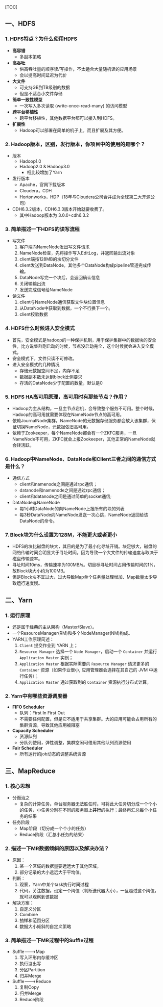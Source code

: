 [TOC]

## 一、HDFS

### 1. HDFS特点？为什么使用HDFS

* **高容错**
  * 多副本策略
* **高吞吐**
  * 供高吞吐量的顺序读/写操作，不太适合大量随机读的应用场景
  * 会以提高时间延迟为代价
* **大文件**
  * 可支持GB到TB级别的数据
  * 但是不适合小文件存储
* **简单一致性模型**
  * 一次写入多次读取 (write-once-read-many) 的访问模型
* **跨平台移植性**
  * 跨平台移植性，其他数据平台都可以接入到HDFS。
* **扩展性**
  * Hadoop可以部署在简单的机子上，而且扩展及其方便。

### 2. Hadoop版本，区别，发行版本，你项目中的使用的是哪个？

* 版本
  * Hadoop1.0
  * Hadoop2.0 & Hadoop3.0
    * 相比较增加了Yarn
* 发行版本
  * Apache，官网下载版本
  * Cloudera，CDH
  * Hortonworks，HDP（18年与Cloudera公司合并成为全球第二大开源公司）
* CDH6.3.2版本，CDH6.3.3版本开始就要收费了。
  * 其中Hadoop版本为 3.0.0+cdh6.3.2

### 3. 简单描述一下HDFS的读写流程

* 写文件
  1. 客户端向NameNode发出写文件请求
  2. NameNode检查，先将操作写入EditLog，并返回输出流对象
  3. client端按128MB的块切分文件
  4. client发送到DataNode，其他多个DataNode构成pipeline管道完成传输。
  5. DataNode写完一个块后，会返回确认信息
  6. 关闭输输出流
  7. 发送完成信号给NameNode
* 读文件
  1. client与NameNode通信获取文件块位置信息
  2. 从DataNode中获取到数据，一个不行换下一个。
  3. client校验数据

### 4. HDFS什么时候进入安全模式

* 首先，安全模式是hadoop的一种保护机制，用于保护集群中的数据块的安全性，比方说集群刚启动的时候，节点没启动完全，这个时候就会进入安全模式。
* 安全模式下，文件只读不可修改。
* 进入安全模式的几种情况
  * 存储元数据空间不足，内存不足
  * 数据副本数未达到block比例要求
  * 存活的DataNode少于配置的数量，默认是0

### 5. HDFS HA高可用原理，高可用时有那些节点？作用？

* Hadoop为主从结构，一旦主节点宕机，会导致整个服务不可用。整个时候，Hadoop的高可用就需要体现在NameNode节点的高可用。
* 依赖JournalNode集群，NameNode的元数据存储服务都会放入该集群，保证切换NameNode，元数据依旧高可用。
* 依赖于Zookeeper，每个NameNode都会有一个ZKFC服务，一旦NameNode不可用，ZKFC就会上报Zookeeper，其他正常的NameNode就会转活跃。

### 6. Hadoop中NameNode、DataNode和Client三者之间的通信方式是什么？

* 通信方式
  * client和namenode之间是通过rpc通信；
  * datanode和namenode之间是通过rpc通信；
  * client和datanode之间是通过简单的socket通信;
* DataNode与NameNode
  * 每1小时DataNode的向NameNode上报所有的块的列表
  * 每3秒DataNode向NameNode发送一次心跳，NameNode返回给该DataNode的命令。

### 7. Block块为什么设置为128M，不能更大或者更小

* HDFS的块比磁盘的块大，其目的是为了最小化寻址开销。块足够大，磁盘的网络传输时间会明显大于寻址时间。因为导致一个大文件的传输速度与取决于磁盘传输速率。
* 寻址时间10ms，传输速率为100MB/s。切目标寻址时间占用传输时间的1%，故Block块大小约为100MB。
* 但是Block块不宜过大，过大导致Map单个任务量处理增加、Map数量太少导致运行速度慢。

## 二、Yarn

### 1. 运行原理

* 还是属于经典的主从架构（Master/Slave）。
* 一个ResourceManager(RM)和多个NodeManager(NM)构成。
* YARN工作原理简述：
  1. `Client` 提交作业到 YARN 上；
  2. `Resource Manager` 选择一个 `Node Manager`，启动一个 `Container` 并运行 `Application Master` 实例；
  3. `Application Master` 根据实际需要向 `Resource Manager` 请求更多的 `Container` 资源（如果作业很小, 应用管理器会选择在其自己的 JVM 中运行任务）；
  4. `Application Master` 通过获取到的 `Container` 资源执行分布式计算。

### 2. Yarn中有哪些资源调度器

* **FIFO Scheduler**
  * 队列：First In First Out
  * 不需要任何配置，但是它不适用于共享集群。大的应用可能会占用所有的集群资源，导致其他应用被阻塞
* **Capacity Scheduler**
  * 资源队列
  * 分队列使用，弹性调整，集群空闲可借用其他队列资源使用
* **Fair Scheduler**
  * 所有运行的job动态的调整系统资源

## 三、MapReduce

### 1. 核心思想

* 分而治之
  * 复杂的计算任务，单台服务器无法胜任时，可将此大任务切分成一个个小的任务，小任务分别在不同的服务器上**并行**的执行；最终再汇总每个小任务的结果
* 任务阶段
  * Map阶段（切分成一个个小的任务）
  * Reduce阶段（汇总小任务的结果）

### 2. 描述一下MR数据倾斜的原因以及解决办法？

* 原因：
  1. 某一个区域的数据量要远远大于其他区域。
  2. 部分记录的大小远远大于平均值。
* 判断：
  1. 观察，Yarn中某个task执行时间过程
  2. 代码，关注数据，设定一个阈值（判断迭代器大小），一旦超过这个阈值，就可以观察到该数据
* 解决方案：
  1. 自定义分区
  2. Combine
  3. 抽样和范围分区
  4. 数据大小倾斜的自定义策略

### 3. 简单描述一下MR过程中的Suffle过程

* Suffle--->Map
  	1. 写入环形内存缓冲区
   2. 执行溢出写
   3. 分区Partition
   4. 归并Merge
 * Suffle--->Reduce
   1. 复制Copy
   2. 归并Merge
   3. Reduce阶段
